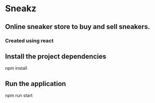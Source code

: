 # Sneakz

## Online sneaker store to buy and sell sneakers. 

### Created using react


## Install the project dependencies

npm install

## Run the application

npm run start
